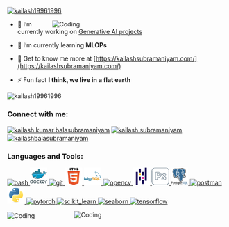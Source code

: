 <p align="left"> <a href="https://github.com/ryo-ma/github-profile-trophy"><img src="https://github-profile-trophy.vercel.app/?username=kailash19961996" alt="kailash19961996" /></a> </p>

<img align="right" alt="Coding" width="400" src="https://github.com/kailash19961996/kailash19961996/assets/123597753/4d27cd21-4fe7-4ca1-bff2-c56889c62c7c">

- 🔭 I’m currently working on [Generative AI projects](https://github.com/kailash19961996/Multi_Modal_Vision_transformers)

- 🌱 I’m currently learning **MLOPs**

- 📄 Get to know me more at [https://kailashsubramaniyam.com/](https://kailashsubramaniyam.com/)

- ⚡ Fun fact **I think, we live in a flat earth**
<p align="left"> <img src="https://komarev.com/ghpvc/?username=kailash19961996&label=Profile%20views&color=0e75b6&style=flat" alt="kailash19961996" /> </p>
<h3 align="left">Connect with me:</h3>
<p align="left">
<a href="https://linkedin.com/in/kailash kumar balasubramaniyam" target="blank"><img align="center" src="https://www.linkedin.com/in/kailash-kumar-balasubramaniyam-62b075184/" alt="kailash kumar balasubramaniyam" height="30" width="40" /></a>
<a href="https://www.youtube.com/c/kailash subramaniyam" target="blank"><img align="center" src="https://www.youtube.com/@kailashbalasubramaniyam2449" alt="kailash subramaniyam" height="30" width="40" /></a>
<a href="https://www.leetcode.com/kailashbalasubramaniyam" target="blank"><img align="center" src="https://raw.githubusercontent.com/rahuldkjain/github-profile-readme-generator/master/src/images/icons/Social/leet-code.svg" alt="kailashbalasubramaniyam" height="30" width="40" /></a>
</p>

<h3 align="left">Languages and Tools:</h3>
<p align="left"> <a href="https://www.gnu.org/software/bash/" target="_blank" rel="noreferrer"> <img src="https://www.vectorlogo.zone/logos/gnu_bash/gnu_bash-icon.svg" alt="bash" width="40" height="40"/> </a> <a href="https://www.docker.com/" target="_blank" rel="noreferrer"> <img src="https://raw.githubusercontent.com/devicons/devicon/master/icons/docker/docker-original-wordmark.svg" alt="docker" width="40" height="40"/> </a> <a href="https://git-scm.com/" target="_blank" rel="noreferrer"> <img src="https://www.vectorlogo.zone/logos/git-scm/git-scm-icon.svg" alt="git" width="40" height="40"/> </a> <a href="https://www.w3.org/html/" target="_blank" rel="noreferrer"> <img src="https://raw.githubusercontent.com/devicons/devicon/master/icons/html5/html5-original-wordmark.svg" alt="html5" width="40" height="40"/> </a> <a href="https://www.mysql.com/" target="_blank" rel="noreferrer"> <img src="https://raw.githubusercontent.com/devicons/devicon/master/icons/mysql/mysql-original-wordmark.svg" alt="mysql" width="40" height="40"/> </a> <a href="https://opencv.org/" target="_blank" rel="noreferrer"> <img src="https://www.vectorlogo.zone/logos/opencv/opencv-icon.svg" alt="opencv" width="40" height="40"/> </a> <a href="https://pandas.pydata.org/" target="_blank" rel="noreferrer"> <img src="https://raw.githubusercontent.com/devicons/devicon/2ae2a900d2f041da66e950e4d48052658d850630/icons/pandas/pandas-original.svg" alt="pandas" width="40" height="40"/> </a> <a href="https://www.photoshop.com/en" target="_blank" rel="noreferrer"> <img src="https://raw.githubusercontent.com/devicons/devicon/master/icons/photoshop/photoshop-line.svg" alt="photoshop" width="40" height="40"/> </a> <a href="https://www.postgresql.org" target="_blank" rel="noreferrer"> <img src="https://raw.githubusercontent.com/devicons/devicon/master/icons/postgresql/postgresql-original-wordmark.svg" alt="postgresql" width="40" height="40"/> </a> <a href="https://postman.com" target="_blank" rel="noreferrer"> <img src="https://www.vectorlogo.zone/logos/getpostman/getpostman-icon.svg" alt="postman" width="40" height="40"/> </a> <a href="https://www.python.org" target="_blank" rel="noreferrer"> <img src="https://raw.githubusercontent.com/devicons/devicon/master/icons/python/python-original.svg" alt="python" width="40" height="40"/> </a> <a href="https://pytorch.org/" target="_blank" rel="noreferrer"> <img src="https://www.vectorlogo.zone/logos/pytorch/pytorch-icon.svg" alt="pytorch" width="40" height="40"/> </a> <a href="https://scikit-learn.org/" target="_blank" rel="noreferrer"> <img src="https://upload.wikimedia.org/wikipedia/commons/0/05/Scikit_learn_logo_small.svg" alt="scikit_learn" width="40" height="40"/> </a> <a href="https://seaborn.pydata.org/" target="_blank" rel="noreferrer"> <img src="https://seaborn.pydata.org/_images/logo-mark-lightbg.svg" alt="seaborn" width="40" height="40"/> </a> <a href="https://www.tensorflow.org" target="_blank" rel="noreferrer"> <img src="https://www.vectorlogo.zone/logos/tensorflow/tensorflow-icon.svg" alt="tensorflow" width="40" height="40"/> </a> </p>
<p><img align="right" alt="Coding" width="350" height="150" src="https://github-readme-stats.vercel.app/api/top-langs?username=kailash19961996&show_icons=true&locale=en&layout=compact" alt="kailash19961996" /></p>
<p><img align="center" alt="Coding" width="350" height="150" src="https://github-readme-streak-stats.herokuapp.com/?user=kailash19961996&" alt="kailash19961996" /></p>





